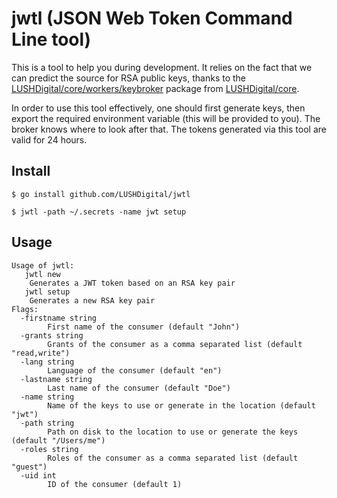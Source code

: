 # jwtl (JSON Web Token Command Line tool)
This is a tool to help you during development. It relies on the fact that we can predict the source for RSA public keys, thanks to the [LUSHDigital/core/workers/keybroker](github.com/LUSHDigital/core/tree/master/workers/keybroker) package from [LUSHDigital/core](github.com/LUSHDigital/core).

In order to use this tool effectively, one should first generate keys, then export the required environment variable (this will be provided to you). The broker knows where to look after that. The tokens generated via this tool are valid for 24 hours.

## Install

```
$ go install github.com/LUSHDigital/jwtl
```

```
$ jwtl -path ~/.secrets -name jwt setup
```

## Usage

```
Usage of jwtl:
   jwtl new
	Generates a JWT token based on an RSA key pair
   jwtl setup
	Generates a new RSA key pair
Flags:
  -firstname string
    	First name of the consumer (default "John")
  -grants string
    	Grants of the consumer as a comma separated list (default "read,write")
  -lang string
    	Language of the consumer (default "en")
  -lastname string
    	Last name of the consumer (default "Doe")
  -name string
    	Name of the keys to use or generate in the location (default "jwt")
  -path string
    	Path on disk to the location to use or generate the keys (default "/Users/me")
  -roles string
    	Roles of the consumer as a comma separated list (default "guest")
  -uid int
    	ID of the consumer (default 1)
```
